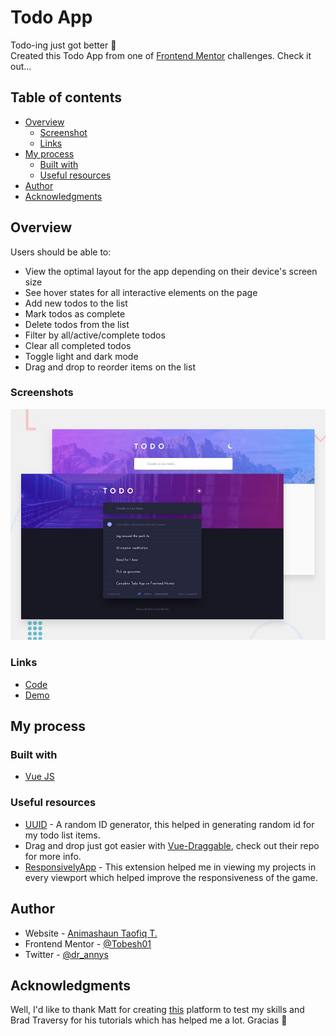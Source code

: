 # Todo App

Todo-ing just got better 🤾 <br>
Created this Todo App from one of [Frontend Mentor](https://www.frontendmentor.io) challenges. Check it out...

## Table of contents

- [Overview](#overview)
  - [Screenshot](#screenshot)
  - [Links](#links)
- [My process](#my-process)
  - [Built with](#built-with)
  - [Useful resources](#useful-resources)
- [Author](#author)
- [Acknowledgments](#acknowledgments)

## Overview

Users should be able to:

- View the optimal layout for the app depending on their device's screen size
- See hover states for all interactive elements on the page
- Add new todos to the list
- Mark todos as complete
- Delete todos from the list
- Filter by all/active/complete todos
- Clear all completed todos
- Toggle light and dark mode
- Drag and drop to reorder items on the list

### Screenshots

![Design preview for the Todo app coding challenge](./src/assets/design/desktop-preview.jpg)

### Links

- [Code](https://github.com/blade-01/frontend-mentor/tree/todo-app)
- [Demo](https://todo-mode.vercel.app)

## My process

### Built with

- [Vue JS](https://v3.vuejs.org/)

### Useful resources

- [UUID](https://github.com/uuidjs/uuid) - A random ID generator, this helped in generating random id for my todo list items.
- Drag and drop just got easier with [Vue-Draggable](https://sortablejs.github.io/vue.draggable.next/#/simple), check out their repo for more info.
- [ResponsivelyApp](https://responsively.app) - This extension helped me in viewing my projects in every viewport which helped improve the responsiveness of the game.


## Author

- Website - [Animashaun Taofiq T.](https://www.github.com/blade-01)
- Frontend Mentor - [@Tobesh01](https://www.frontendmentor.io/profile/Tobesh01)
- Twitter - [@dr_annys](https://www.twitter.com/dr_annys)

## Acknowledgments

Well, I'd like to thank Matt for creating [this](https://www.frontendmentor.io) platform to test my skills and Brad Traversy for his tutorials which has helped me a lot. Gracias 🙇